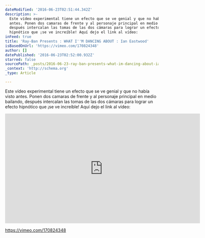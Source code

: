 ```yaml
---
dateModified: '2016-06-23T02:51:44.342Z'
description: >-
  Este vídeo experimental tiene un efecto que se ve genial y que no había visto
  antes. Ponen dos camaras de frente y al personaje principal en medio bailando,
  después intercalan las tomas de las dos cámaras para lograr un efecto
  hipnótico que ¡se ve increíble! Aquí dejo el link al vídeo:
inFeed: true
title: 'Ray-Ban Presents : WHAT I''M DANCING ABOUT : Ian Eastwood'
isBasedOnUrl: 'https://vimeo.com/170824348'
author: []
datePublished: '2016-06-23T02:52:00.932Z'
starred: false
sourcePath: _posts/2016-06-23-ray-ban-presents-what-im-dancing-about-ian-eastwood.md
_context: 'http://schema.org'
_type: Article

---
```

Este vídeo experimental tiene un efecto que se ve genial y que no había visto antes. Ponen dos camaras de frente y al personaje principal en medio bailando, después intercalan las tomas de las dos cámaras para lograr un efecto hipnótico que ¡se ve increíble! Aquí dejo el link al vídeo:

<iframe src="https://cdn.embedly.com/widgets/media.html?src=https://player.vimeo.com/video/170824348&amp;url=https://vimeo.com/170824348&amp;image=http://i.vimeocdn.com/video/576028950_640.jpg&amp;key=b7d04c9b404c499eba89ee7072e1c4f7&amp;type=text/html&amp;schema=vimeo" width="640" height="360" scrolling="no" frameborder="0" allowfullscreen="" style=""></iframe>

https://vimeo.com/170824348